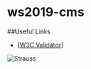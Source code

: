 # ws2019-cms

##Useful Links
* [[W3C Validator](https://validator.w3.org/#validate_by_upload)]

![Strauss](http://www.strauss-advisor.de/wp-content/uploads/2014/11/strauss-vogel.png)
